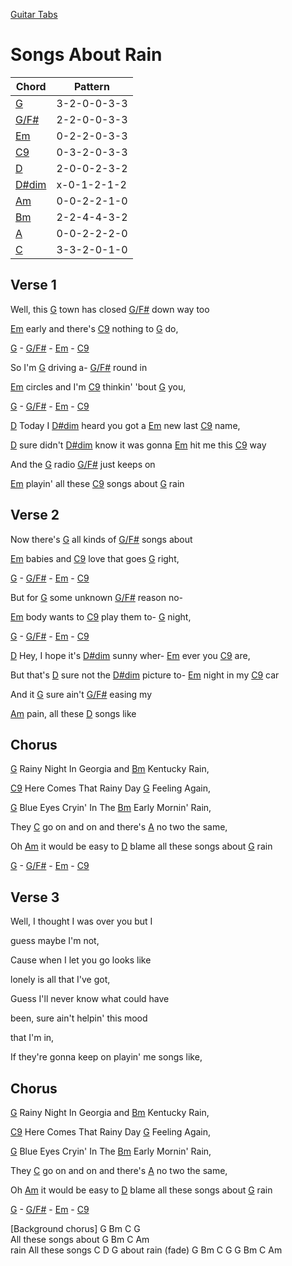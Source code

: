 [Guitar Tabs](index.md)

# Songs About Rain

| Chord | Pattern |
| --- | --- |
| [G] | <a name="G">3-2-0-0-3-3</a> |
| [G/F#] | <a name="G/F#">2-2-0-0-3-3</a> |
| [Em] | <a name="Em">0-2-2-0-3-3</a> |
| [C9] | <a name="C9">0-3-2-0-3-3</a> |
| [D] | <a name="D">2-0-0-2-3-2</a> |
| [D#dim] | <a name="D#dim">x-0-1-2-1-2</a> |
| [Am] | <a name="Am">0-0-2-2-1-0</a> |
| [Bm] | <a name="Bm">2-2-4-4-3-2</a> |
| [A] | <a name="A">0-0-2-2-2-0</a> |
| [C] | <a name="C">3-3-2-0-1-0</a> |

[G]: #G
[G/F#]: #G/F#
[Em]: #Em
[C9]: #C9
[D]: #D
[D#dim]: #D#dim
[Am]: #Am
[Bm]: #Bm
[A]: #A
[C]: #C


## Verse 1

Well, this [G] town has closed [G/F#] down way too 

[Em] early and there's [C9] nothing to [G] do,

[G] - [G/F#] - [Em] - [C9]

So I'm [G] driving a- [G/F#] round in

[Em] circles and I'm [C9] thinkin' 'bout [G] you,

[G] - [G/F#] - [Em] - [C9]

[D] Today I [D#dim] heard you got a [Em] new last [C9] name, 

[D] sure didn't [D#dim] know it was gonna [Em] hit me this [C9] way 

And the [G] radio [G/F#] just keeps on

[Em] playin' all these [C9] songs about [G] rain

## Verse 2

Now there's [G] all kinds of [G/F#] songs about  

[Em] babies and [C9] love that goes [G] right,

[G] - [G/F#] - [Em] - [C9]

But for [G] some unknown [G/F#] reason no-

[Em] body wants to [C9] play them to- [G] night,

[G] - [G/F#] - [Em] - [C9]

[D] Hey, I hope it's [D#dim] sunny wher- [Em] ever you [C9] are,

But that's [D] sure not the [D#dim] picture to- [Em] night in my [C9] car 

And it [G] sure ain't [G/F#] easing my

[Am] pain, all these [D] songs like

## Chorus

[G] Rainy Night In Georgia and [Bm] Kentucky Rain,

[C9] Here Comes That Rainy Day [G] Feeling Again,

[G] Blue Eyes Cryin' In The [Bm] Early Mornin' Rain,

They [C] go on and on and there's [A] no two the same,

Oh [Am] it would be easy to [D] blame all these songs about [G] rain

[G] - [G/F#] - [Em] - [C9]


## Verse 3

Well, I thought I was over you but I 

guess maybe I'm not,

Cause when I let you go looks like 

lonely is all that I've got,

Guess I'll never know what could have 

been, sure ain't helpin' this mood 

that I'm in,

If they're gonna keep on playin' me songs like,

## Chorus

[G] Rainy Night In Georgia and [Bm] Kentucky Rain,

[C9] Here Comes That Rainy Day [G] Feeling Again,

[G] Blue Eyes Cryin' In The [Bm] Early Mornin' Rain,

They [C] go on and on and there's [A] no two the same,

Oh [Am] it would be easy to [D] blame all these songs about [G] rain

[G] - [G/F#] - [Em] - [C9]


[Background chorus]
G  Bm  C  G                             
                 All these songs about 
      G  Bm  C  Am                     
rain                   All these songs 
               C  D  G
about rain
(fade) G  Bm  C  G  G  Bm  C  Am
